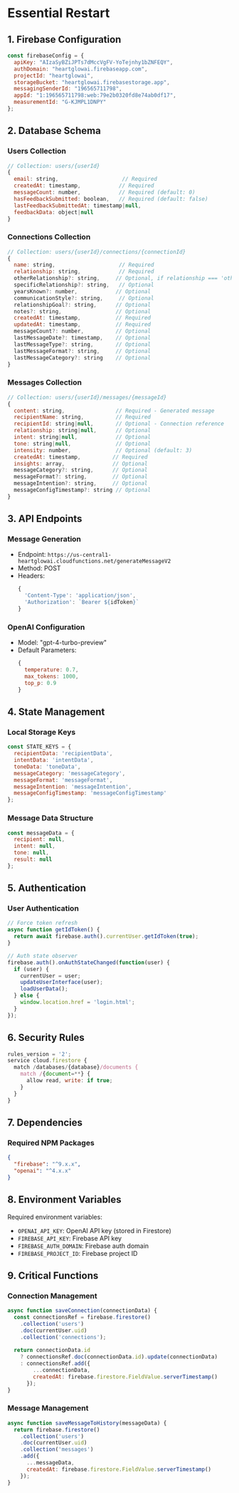 # Essential Restart

## 1. Firebase Configuration

```javascript
const firebaseConfig = {
  apiKey: "AIzaSyBZiJPTs7dMccVgFV-YoTejnhy1bZNFEQY",
  authDomain: "heartglowai.firebaseapp.com",
  projectId: "heartglowai",
  storageBucket: "heartglowai.firebasestorage.app",
  messagingSenderId: "196565711798",
  appId: "1:196565711798:web:79e2b0320fd8e74ab0df17",
  measurementId: "G-KJMPL1DNPY"
};
```

## 2. Database Schema

### Users Collection
```javascript
// Collection: users/{userId}
{
  email: string,                    // Required
  createdAt: timestamp,            // Required
  messageCount: number,            // Required (default: 0)
  hasFeedbackSubmitted: boolean,   // Required (default: false)
  lastFeedbackSubmittedAt: timestamp|null,
  feedbackData: object|null
}
```

### Connections Collection
```javascript
// Collection: users/{userId}/connections/{connectionId}
{
  name: string,                    // Required
  relationship: string,            // Required
  otherRelationship?: string,     // Optional, if relationship === 'other'
  specificRelationship?: string,   // Optional
  yearsKnown?: number,            // Optional
  communicationStyle?: string,     // Optional
  relationshipGoal?: string,      // Optional
  notes?: string,                 // Optional
  createdAt: timestamp,           // Required
  updatedAt: timestamp,           // Required
  messageCount?: number,          // Optional
  lastMessageDate?: timestamp,    // Optional
  lastMessageType?: string,       // Optional
  lastMessageFormat?: string,     // Optional
  lastMessageCategory?: string    // Optional
}
```

### Messages Collection
```javascript
// Collection: users/{userId}/messages/{messageId}
{
  content: string,                // Required - Generated message
  recipientName: string,          // Required
  recipientId: string|null,       // Optional - Connection reference
  relationship: string|null,      // Optional
  intent: string|null,            // Optional
  tone: string|null,              // Optional
  intensity: number,              // Optional (default: 3)
  createdAt: timestamp,          // Required
  insights: array,               // Optional
  messageCategory?: string,      // Optional
  messageFormat?: string,        // Optional
  messageIntention?: string,     // Optional
  messageConfigTimestamp?: string // Optional
}
```

## 3. API Endpoints

### Message Generation
- Endpoint: `https://us-central1-heartglowai.cloudfunctions.net/generateMessageV2`
- Method: POST
- Headers:
  ```javascript
  {
    'Content-Type': 'application/json',
    'Authorization': `Bearer ${idToken}`
  }
  ```

### OpenAI Configuration
- Model: "gpt-4-turbo-preview"
- Default Parameters:
  ```javascript
  {
    temperature: 0.7,
    max_tokens: 1000,
    top_p: 0.9
  }
  ```

## 4. State Management

### Local Storage Keys
```javascript
const STATE_KEYS = {
  recipientData: 'recipientData',
  intentData: 'intentData',
  toneData: 'toneData',
  messageCategory: 'messageCategory',
  messageFormat: 'messageFormat',
  messageIntention: 'messageIntention',
  messageConfigTimestamp: 'messageConfigTimestamp'
};
```

### Message Data Structure
```javascript
const messageData = {
  recipient: null,
  intent: null,
  tone: null,
  result: null
};
```

## 5. Authentication

### User Authentication
```javascript
// Force token refresh
async function getIdToken() {
  return await firebase.auth().currentUser.getIdToken(true);
}

// Auth state observer
firebase.auth().onAuthStateChanged(function(user) {
  if (user) {
    currentUser = user;
    updateUserInterface(user);
    loadUserData();
  } else {
    window.location.href = 'login.html';
  }
});
```

## 6. Security Rules

```javascript
rules_version = '2';
service cloud.firestore {
  match /databases/{database}/documents {
    match /{document=**} {
      allow read, write: if true;
    }
  }
}
```

## 7. Dependencies

### Required NPM Packages
```json
{
  "firebase": "^9.x.x",
  "openai": "^4.x.x"
}
```

## 8. Environment Variables

Required environment variables:
- `OPENAI_API_KEY`: OpenAI API key (stored in Firestore)
- `FIREBASE_API_KEY`: Firebase API key
- `FIREBASE_AUTH_DOMAIN`: Firebase auth domain
- `FIREBASE_PROJECT_ID`: Firebase project ID

## 9. Critical Functions

### Connection Management
```javascript
async function saveConnection(connectionData) {
  const connectionsRef = firebase.firestore()
    .collection('users')
    .doc(currentUser.uid)
    .collection('connections');
    
  return connectionData.id
    ? connectionsRef.doc(connectionData.id).update(connectionData)
    : connectionsRef.add({
        ...connectionData,
        createdAt: firebase.firestore.FieldValue.serverTimestamp()
      });
}
```

### Message Management
```javascript
async function saveMessageToHistory(messageData) {
  return firebase.firestore()
    .collection('users')
    .doc(currentUser.uid)
    .collection('messages')
    .add({
      ...messageData,
      createdAt: firebase.firestore.FieldValue.serverTimestamp()
    });
}
``` 